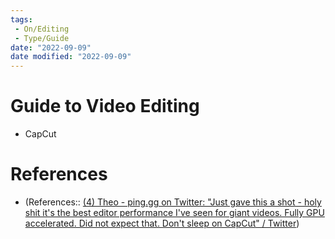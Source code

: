 ```yaml
---
tags:
 - On/Editing
 - Type/Guide
date: "2022-09-09"
date modified: "2022-09-09"
---
```


# Guide to Video Editing
- CapCut

# References
- (References:: [(4) Theo - ping.gg on Twitter: "Just gave this a shot - holy shit it's the best editor performance I've seen for giant videos. Fully GPU accelerated. Did not expect that. Don't sleep on CapCut" / Twitter](https://twitter.com/t3dotgg/status/1565455224327716870?s=12&t=9TN_yNFX3gP_i-e1M-0spg))
